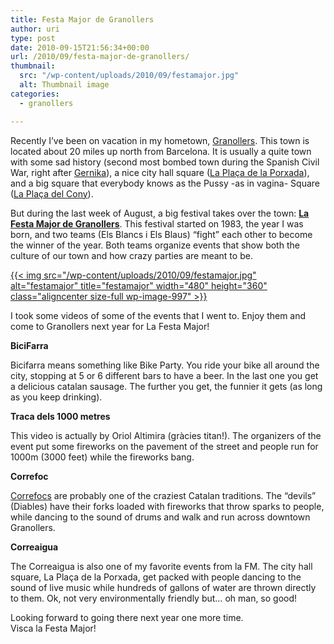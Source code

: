 ```yaml
---
title: Festa Major de Granollers
author: uri
type: post
date: 2010-09-15T21:56:34+00:00
url: /2010/09/festa-major-de-granollers/
thumbnail:
  src: "/wp-content/uploads/2010/09/festamajor.jpg"
  alt: Thumbnail image
categories:
  - granollers

---
```

Recently I&#8217;ve been on vacation in my hometown, [Granollers][1]. This town is located about 20 miles up north from Barcelona. It is usually a quite town with some sad history (second most bombed town during the Spanish Civil War, right after [Gernika][2]), a nice city hall square ([La Plaça de la Porxada][3]), and a big square that everybody knows as the Pussy -as in vagina- Square ([La Plaça del Cony][4]).

But during the last week of August, a big festival takes over the town: **[La Festa Major de Granollers][5]**. This festival started on 1983, the year I was born, and two teams (Els Blancs i Els Blaus) &#8220;fight&#8221; each other to become the winner of the year. Both teams organize events that show both the culture of our town and how crazy parties are meant to be.

[{{< img src="/wp-content/uploads/2010/09/festamajor.jpg" alt="festamajor" title="festamajor" width="480" height="360" class="aligncenter size-full wp-image-997" >}}][6]

I took some videos of some of the events that I went to. Enjoy them and come to Granollers next year for La Festa Major!

**BiciFarra**

Bicifarra means something like Bike Party. You ride your bike all around the city, stopping at 5 or 6 different bars to have a beer. In the last one you get a delicious catalan sausage. The further you get, the funnier it gets (as long as you keep drinking).



**Traca dels 1000 metres**

This video is actually by Oriol Altimira (gràcies titan!). The organizers of the event put some fireworks on the pavement of the street and people run for 1000m (3000 feet) while the fireworks bang.



**Correfoc**

[Correfocs][7] are probably one of the craziest Catalan traditions. The &#8220;devils&#8221; (Diables) have their forks loaded with fireworks that throw sparks to people, while dancing to the sound of drums and walk and run across downtown Granollers.



**Correaigua**

The Correaigua is also one of my favorite events from la FM. The city hall square, La Plaça de la Porxada, get packed with people dancing to the sound of live music while hundreds of gallons of water are thrown directly to them. Ok, not very environmentally friendly but&#8230; oh man, so good! 



Looking forward to going there next year one more time.  
Visca la Festa Major!

 [1]: https://en.wikipedia.org/wiki/Granollers
 [2]: https://en.wikipedia.org/wiki/Gernika
 [3]: https://www.google.com/imgres?imgurl=https://eltemadeltema.files.wordpress.com/2010/03/la-porxada.jpg&imgrefurl=https://eltemadeltema.wordpress.com/2010/03/02/granollers-caciquisme-i-fractura-democratica-de-joan-garriga-i-andreu/&usg=__A8K25p0j-xeEVjdfDKo5bKDxMz0=&h=469&w=700&sz=143&hl=en&start=0&zoom=1&tbnid=jrXB9wZ6yzuDAM:&tbnh=129&tbnw=193&prev=/images%3Fq%3DPla%25C3%25A7a%2Bde%2Bla%2Bporxada%26um%3D1%26hl%3Den%26client%3Dfirefox-a%26sa%3DN%26rls%3Dorg.mozilla:en-US:official%26biw%3D1262%26bih%3D880%26tbs%3Disch:1&um=1&itbs=1&iact=rc&dur=401&ei=GDqRTIGIMsb_lgfStsnjAQ&oei=GDqRTIGIMsb_lgfStsnjAQ&esq=1&page=1&ndsp=31&ved=1t:429,r:27,s:0&tx=183&ty=87
 [4]: https://www.flickr.com/photos/cinglesdeberti/3074486498/
 [5]: https://www.blancsiblaus.cat/
 [6]: /wp-content/uploads/2010/09/festamajor.jpg
 [7]: https://en.wikipedia.org/wiki/Correfoc